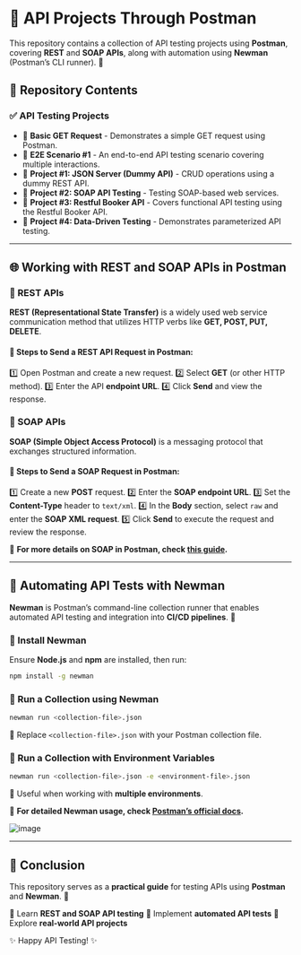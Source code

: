 # 🚀 API Projects Through Postman

This repository contains a collection of API testing projects using **Postman**, covering **REST** and **SOAP APIs**, along with automation using **Newman** (Postman’s CLI runner). 📌

## 📂 Repository Contents

### ✅ API Testing Projects
- 🔹 **Basic GET Request** - Demonstrates a simple GET request using Postman.
- 🔹 **E2E Scenario #1** - An end-to-end API testing scenario covering multiple interactions.
- 🔹 **Project #1: JSON Server (Dummy API)** - CRUD operations using a dummy REST API.
- 🔹 **Project #2: SOAP API Testing** - Testing SOAP-based web services.
- 🔹 **Project #3: Restful Booker API** - Covers functional API testing using the Restful Booker API.
- 🔹 **Project #4: Data-Driven Testing** - Demonstrates parameterized API testing.

---
## 🌐 Working with REST and SOAP APIs in Postman

### 📌 REST APIs
**REST (Representational State Transfer)** is a widely used web service communication method that utilizes HTTP verbs like **GET, POST, PUT, DELETE**.

#### 🔧 Steps to Send a REST API Request in Postman:
1️⃣ Open Postman and create a new request.
2️⃣ Select **GET** (or other HTTP method).
3️⃣ Enter the API **endpoint URL**.
4️⃣ Click **Send** and view the response.

### 📌 SOAP APIs
**SOAP (Simple Object Access Protocol)** is a messaging protocol that exchanges structured information.

#### 🔧 Steps to Send a SOAP Request in Postman:
1️⃣ Create a new **POST** request.
2️⃣ Enter the **SOAP endpoint URL**.
3️⃣ Set the **Content-Type** header to `text/xml`.
4️⃣ In the **Body** section, select `raw` and enter the **SOAP XML request**.
5️⃣ Click **Send** to execute the request and review the response.

📌 **For more details on SOAP in Postman, check [this guide](https://blog.postman.com/making-soap-requests-using-postman-2014/).**

---
## 🤖 Automating API Tests with Newman

**Newman** is Postman’s command-line collection runner that enables automated API testing and integration into **CI/CD pipelines**. 🚀

### 📌 Install Newman
Ensure **Node.js** and **npm** are installed, then run:
```bash
npm install -g newman
```

### 📌 Run a Collection using Newman
```bash
newman run <collection-file>.json
```
🔹 Replace `<collection-file>.json` with your Postman collection file.

### 📌 Run a Collection with Environment Variables
```bash
newman run <collection-file>.json -e <environment-file>.json
```
🔹 Useful when working with **multiple environments**.

📌 **For detailed Newman usage, check [Postman’s official docs](https://www.postman.com/product/automated-testing/).**

![image](https://github.com/user-attachments/assets/59954999-fd46-4676-8b5c-ac6d4510c415)

---
## 🎯 Conclusion

This repository serves as a **practical guide** for testing APIs using **Postman** and **Newman**. 📢

🔹 Learn **REST and SOAP API testing**
🔹 Implement **automated API tests**
🔹 Explore **real-world API projects**

✨ Happy API Testing! ✨
